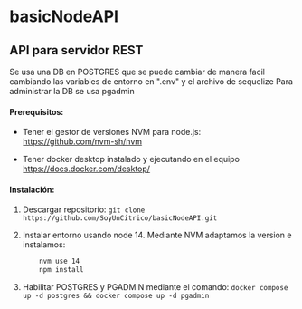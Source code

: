 # basicNodeAPI


## API para servidor REST
Se usa una DB en POSTGRES que se puede cambiar de manera facil cambiando 
las variables de entorno en ".env" y el archivo de sequelize
Para administrar la DB se usa pgadmin

#### Prerequisitos: 
- Tener el gestor de versiones NVM para node.js:
    https://github.com/nvm-sh/nvm
    
- Tener docker desktop instalado y ejecutando en el equipo
    https://docs.docker.com/desktop/

#### Instalación: 
1. Descargar repositorio:
    ` git clone https://github.com/SoyUnCitrico/basicNodeAPI.git `

2. Instalar entorno usando node 14. Mediante NVM adaptamos la version e instalamos:
    ``` bash   
        nvm use 14
        npm install
    ```
3. Habilitar POSTGRES y  PGADMIN mediante el comando:
        `docker compose up -d postgres && docker compose up -d pgadmin`
    
